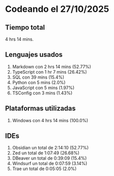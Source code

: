 # Codeando el 27/10/2025

## Tiempo total
4 hrs 14 mins.

## Lenguajes usados
1. Markdown con 2 hrs 14 mins (52.77%)
1. TypeScript con 1 hr 7 mins (26.42%)
1. SQL con 39 mins (15.4%)
1. Python con 5 mins (2.0%)
1. JavaScript con 5 mins (1.97%)
1. TSConfig con 3 mins (1.43%)

## Plataformas utilizadas
1. Windows con 4 hrs 14 mins (100.0%)

## IDEs
1. Obsidian un total de 2:14:10 (52.77%)
1. Zed un total de 1:07:49 (26.68%)
1. DBeaver un total de 0:39:09 (15.4%)
1. Windsurf un total de 0:07:59 (3.14%)
1. Trae un total de 0:05:05 (2.0%)
